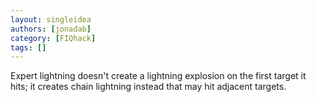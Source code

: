 ```yaml
---
layout: singleidea
authors: [jonadab]
category: [FIQhack]
tags: []
---
```

Expert lightning doesn't create a lightning explosion on the first target it hits; it creates chain lightning instead that may hit adjacent targets.

